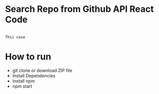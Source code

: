 # Search Repo from Github API React Code
```

Thsi cose

```

# How to run
- git clone or download ZIP file
- Install Dependencies
- Install npm
- npm start
